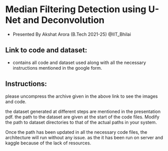 # Median Filtering Detection using U-Net and Deconvolution
- Presented By Akshat Arora (B.Tech 2021-25) @IIT_Bhilai

## Link to code and dataset:

- contains all code and dataset used along with all the necessary instructions mentioned in the google form. 

## Instructions:
please uncompress the archive given in the above link to see the images and code.

the dataset generated at different steps are mentioned in the presentation pdf. the path to the dataset are given at the start of the code files. Modify the path to dataset directories to that of the actual paths in your system.

Once the path has been updated in all the necessary code files, the architecture will run without any issue. as the it has been run on server and kaggle because of the lack of resources.



